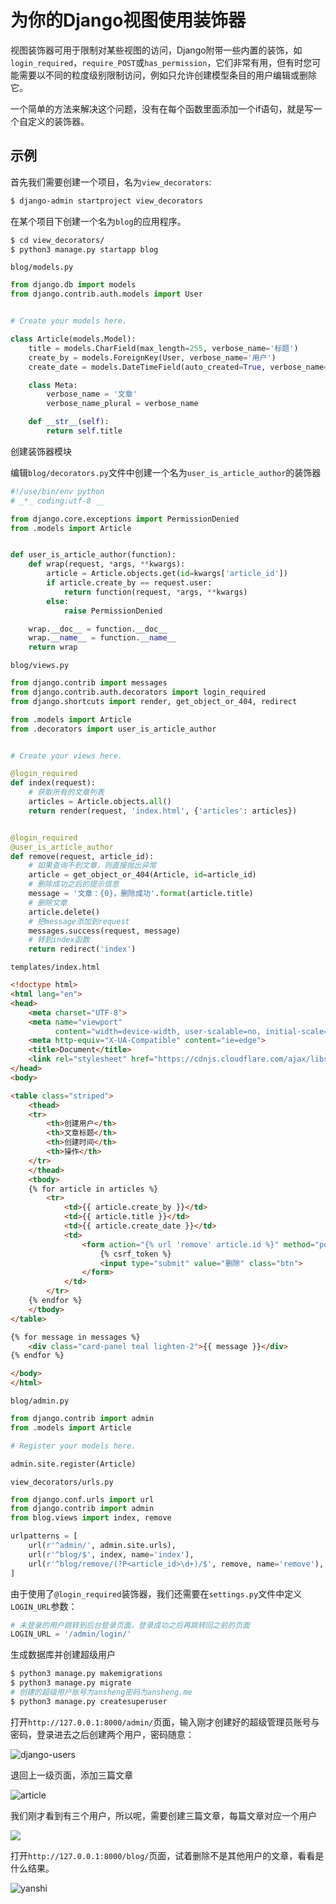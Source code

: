 # 为你的Django视图使用装饰器

视图装饰器可用于限制对某些视图的访问，Django附带一些内置的装饰，如`login_required`，`require_POST`或`has_permission`，它们非常有用，但有时您可能需要以不同的粒度级别限制访问，例如只允许创建模型条目的用户编辑或删除它。

一个简单的方法来解决这个问题，没有在每个函数里面添加一个if语句，就是写一个自定义的装饰器。

## 示例

首先我们需要创建一个项目，名为`view_decorators`:

```bash
$ django-admin startproject view_decorators
```

在某个项目下创建一个名为`blog`的应用程序。

```bash
$ cd view_decorators/
$ python3 manage.py startapp blog
```

`blog/models.py`

```python
from django.db import models
from django.contrib.auth.models import User


# Create your models here.

class Article(models.Model):
    title = models.CharField(max_length=255, verbose_name='标题')
    create_by = models.ForeignKey(User, verbose_name='用户')
    create_date = models.DateTimeField(auto_created=True, verbose_name='创建时间')

    class Meta:
        verbose_name = '文章'
        verbose_name_plural = verbose_name

    def __str__(self):
        return self.title

```

创建装饰器模块

编辑`blog/decorators.py`文件中创建一个名为`user_is_article_author`的装饰器

```python
#!/use/bin/env python
# _*_ coding:utf-8 __

from django.core.exceptions import PermissionDenied
from .models import Article


def user_is_article_author(function):
    def wrap(request, *args, **kwargs):
        article = Article.objects.get(id=kwargs['article_id'])
        if article.create_by == request.user:
            return function(request, *args, **kwargs)
        else:
            raise PermissionDenied

    wrap.__doc__ = function.__doc__
    wrap.__name__ = function.__name__
    return wrap
```

`blog/views.py`

```python
from django.contrib import messages
from django.contrib.auth.decorators import login_required
from django.shortcuts import render, get_object_or_404, redirect

from .models import Article
from .decorators import user_is_article_author


# Create your views here.

@login_required
def index(request):
    # 获取所有的文章列表
    articles = Article.objects.all()
    return render(request, 'index.html', {'articles': articles})


@login_required
@user_is_article_author
def remove(request, article_id):
    # 如果查询不到文章，则直接抛出异常
    article = get_object_or_404(Article, id=article_id)
    # 删除成功之后的提示信息
    message = '文章：{0}，删除成功'.format(article.title)
    # 删除文章
    article.delete()
    # 把message添加到request
    messages.success(request, message)
    # 转到index函数
    return redirect('index')
```

`templates/index.html`

```html
<!doctype html>
<html lang="en">
<head>
    <meta charset="UTF-8">
    <meta name="viewport"
          content="width=device-width, user-scalable=no, initial-scale=1.0, maximum-scale=1.0, minimum-scale=1.0">
    <meta http-equiv="X-UA-Compatible" content="ie=edge">
    <title>Document</title>
    <link rel="stylesheet" href="https://cdnjs.cloudflare.com/ajax/libs/materialize/0.97.8/css/materialize.min.css">
</head>
<body>

<table class="striped">
    <thead>
    <tr>
        <th>创建用户</th>
        <th>文章标题</th>
        <th>创建时间</th>
        <th>操作</th>
    </tr>
    </thead>
    <tbody>
    {% for article in articles %}
        <tr>
            <td>{{ article.create_by }}</td>
            <td>{{ article.title }}</td>
            <td>{{ article.create_date }}</td>
            <td>
                <form action="{% url 'remove' article.id %}" method="post">
                    {% csrf_token %}
                    <input type="submit" value="删除" class="btn">
                </form>
            </td>
        </tr>
    {% endfor %}
    </tbody>
</table>

{% for message in messages %}    
    <div class="card-panel teal lighten-2">{{ message }}</div>
{% endfor %}

</body>
</html>
```

`blog/admin.py`

```python
from django.contrib import admin
from .models import Article

# Register your models here.

admin.site.register(Article)
```

`view_decorators/urls.py`

```python
from django.conf.urls import url
from django.contrib import admin
from blog.views import index, remove

urlpatterns = [
    url(r'^admin/', admin.site.urls),
    url(r'^blog/$', index, name='index'),
    url(r'^blog/remove/(?P<article_id>\d+)/$', remove, name='remove'),
]
```

由于使用了`@login_required`装饰器，我们还需要在`settings.py`文件中定义`LOGIN_URL`参数：

```python
# 未登录的用户跳转到后台登录页面，登录成功之后再跳转回之前的页面
LOGIN_URL = '/admin/login/'
```

生成数据库并创建超级用户

```bash
$ python3 manage.py makemigrations
$ python3 manage.py migrate
# 创建的超级用户账号为ansheng密码为ansheng.me
$ python3 manage.py createsuperuser
```

打开`http://127.0.0.1:8000/admin/`页面，输入刚才创建好的超级管理员账号与密码，登录进去之后创建两个用户，密码随意：

![django-users](../images/2017/01/1484572862.png "django-users")

退回上一级页面，添加三篇文章

![article](../images/2017/01/1484572882.png "article")

我们刚才看到有三个用户，所以呢，需要创建三篇文章，每篇文章对应一个用户

![](../images/2017/01/1484572908.png)

打开`http://127.0.0.1:8000/blog/`页面，试着删除不是其他用户的文章，看看是什么结果。

![yanshi](../images/2017/01/1484572921.gif "yanshi")